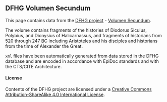 ## DFHG Volumen Secundum

This page contains data from the [DFHG project](http://www.dfhg-project.org/) - [Volumen Secundum](http://www.dfhg-project.org/DFHG/index.php?volume=Volumen%20secundum).

The volume contains fragments of the histories of Diodorus Siculus, Polybius, and Dionysius of Halicarnassus, and fragments of historians from 520 through 247 BC including Aristoteles and his disciples and historians from the time of Alexander the Great.

`xml` files have been automatically generated from data stored in the DFHG database and are encoded in accordance with EpiDoc standards and with the CTS/CITE Architecture.

#### License
Contents of the DFHG project are licensed under a [Creative Commons Attribution-ShareAlike 4.0 International License](https://creativecommons.org/licenses/by-sa/4.0/).
